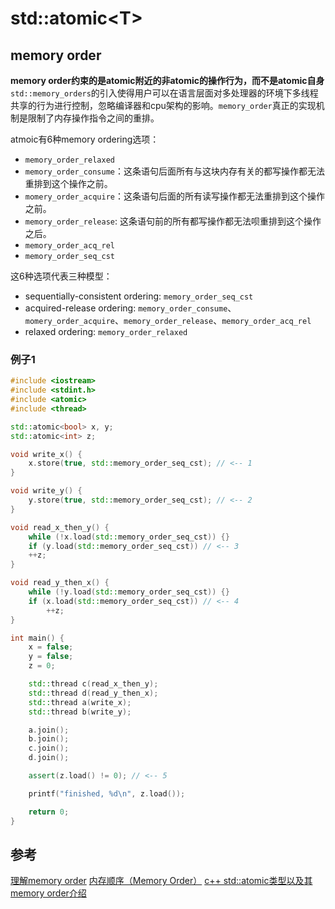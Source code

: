 # std::atomic\<T\>

## memory order
**memory order约束的是atomic附近的非atomic的操作行为，而不是atomic自身**
`std::memory_orders`的引入使得用户可以在语言层面对多处理器的环境下多线程共享的行为进行控制，忽略编译器和cpu架构的影响。`memory_order`真正的实现机制是限制了内存操作指令之间的重排。

atmoic有6种memory ordering选项：
- `memory_order_relaxed`
- `memory_order_consume`：这条语句后面所有与这块内存有关的都写操作都无法重排到这个操作之前。
- `momery_order_acquire`：这条语句后面的所有读写操作都无法重排到这个操作之前。
- `memory_order_release`: 这条语句前的所有都写操作都无法呗重排到这个操作之后。
- `memory_order_acq_rel`
- `memory_order_seq_cst`

这6种选项代表三种模型：
- sequentially-consistent ordering: `memory_order_seq_cst`
- acquired-release ordering: `memory_order_consume`、`momery_order_acquire`、`memory_order_release`、`memory_order_acq_rel`
- relaxed ordering: `memory_order_relaxed`

### 例子1
```cpp
#include <iostream>
#include <stdint.h>
#include <atomic>
#include <thread>

std::atomic<bool> x, y;
std::atomic<int> z;

void write_x() {
    x.store(true, std::memory_order_seq_cst); // <-- 1
}

void write_y() {
    y.store(true, std::memory_order_seq_cst); // <-- 2
}

void read_x_then_y() {
    while (!x.load(std::memory_order_seq_cst)) {}
    if (y.load(std::memory_order_seq_cst)) // <-- 3
    ++z;
}

void read_y_then_x() {
    while (!y.load(std::memory_order_seq_cst)) {}
    if (x.load(std::memory_order_seq_cst)) // <-- 4
        ++z;
}  

int main() {
    x = false;
    y = false;
    z = 0;

    std::thread c(read_x_then_y);
    std::thread d(read_y_then_x);
    std::thread a(write_x);
    std::thread b(write_y);

    a.join();
    b.join();
    c.join();
    d.join();

    assert(z.load() != 0); // <-- 5

    printf("finished, %d\n", z.load());

    return 0;
}
```

## 参考
[理解memory order](https://blog.csdn.net/jiang4357291/article/details/110753759)
[内存顺序（Memory Order）](https://zhuanlan.zhihu.com/p/45566448)
[c++ std::atomic类型以及其memory order介绍](https://blog.csdn.net/lqlblog/article/details/53149552)